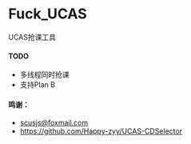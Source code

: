 # Fuck_UCAS
UCAS抢课工具

#### TODO

- 多线程同时抢课
- 支持Plan B

#### 鸣谢： 

 -  scusjs@foxmail.com
 - https://github.com/Happy-zyy/UCAS-CDSelector




